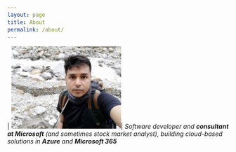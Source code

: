 ```yaml
---
layout: page
title: About
permalink: /about/
---
```


| <img src="/assets/arijit.jpg" style="max-width: 250px;"/>| _Software developer and **consultant at Microsoft** (and sometimes stock market analyst), building cloud-based solutions in **Azure** and **Microsoft 365**_ <br>

<!-- ![my image](/assets/arijit.jpg#left) | _Software developer and **consultant at Microsoft** (and sometimes stock market analyst), building cloud-based solutions in **Azure** and **Microsoft 365**_ <br> -->


